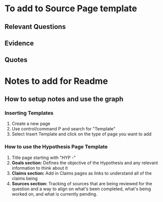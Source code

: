 # To add to Source Page template

## Relevant Questions

## Evidence

## Quotes


# Notes to add for Readme
## How to setup notes and use the graph
### Inserting Templates
1. Create a new page
2. Use control/command P and search for "Template"
3. Select Insert Template and click on the type of page you want to add
### How to use the Hypothesis Page Template
1. Title page starting with "HYP -"
2. **Goals section:** Defines the objective of the Hypothesis and any relevant information to think about it
3. **Claims section:** Add in Claims pages as links to understand all of the claims being
4. **Sources section:** Tracking of sources that are being reviewed for the question and a way to align on what's been completed, what's being worked on, and what is currently pending.

